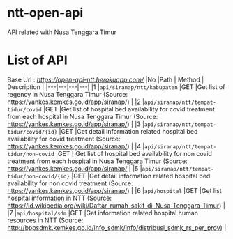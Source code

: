 # ntt-open-api
API related with Nusa Tenggara Timur

# List of API

Base Url : *https://open-api-ntt.herokuapp.com/*
|No |Path   |  Method  |  Description | 
|---|---|---|---|
|1   |`api/siranap/ntt/kabupaten`   |GET   |Get list of regency in Nusa Tenggara Timur (Source: https://yankes.kemkes.go.id/app/siranap/) |
|2   |`api/siranap/ntt/tempat-tidur/covid`   |GET   |Get list of hospital bed availability for covid treatment from each hospital in Nusa Tenggara Timur (Source: https://yankes.kemkes.go.id/app/siranap/)    |
|3   |`api/siranap/ntt/tempat-tidur/covid/{id}`   |GET   |Get detail information related hospital bed availability for covid treatment (Source: https://yankes.kemkes.go.id/app/siranap/)    |
|4   |`api/siranap/ntt/tempat-tidur/non-covid`  |GET   | Get list of hospital bed availability for non covid treatment from each hospital in Nusa Tenggara Timur (Source: https://yankes.kemkes.go.id/app/siranap/   |
|5   |`api/siranap/ntt/tempat-tidur/non-covid/{id}`   |GET   |Get detail information related hospital bed availability for non covid treatment (Source: https://yankes.kemkes.go.id/app/siranap/)    |
|6   |`api/hospital`  |GET   |Get list hospital information in NTT (Source: https://id.wikipedia.org/wiki/Daftar_rumah_sakit_di_Nusa_Tenggara_Timur)    |
|7   |`api/hospital/sdm`   |GET   |Get information related hospital human resources in NTT (Source: http://bppsdmk.kemkes.go.id/info_sdmk/info/distribusi_sdmk_rs_per_prov)    |